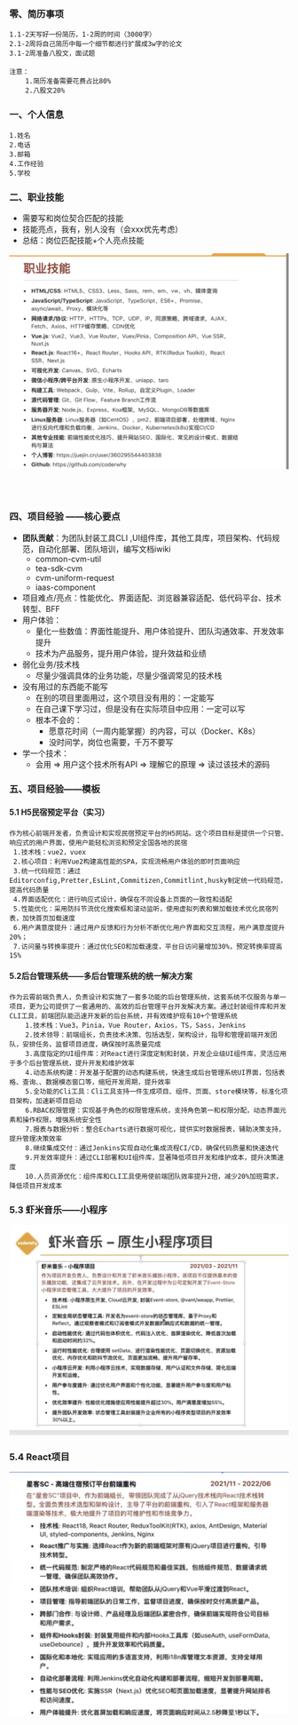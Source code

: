 ### 零、简历事项

```
1.1-2天写好一份简历，1-2周的时间（3000字）
2.1-2周将自己简历中每一个细节都进行扩展成3w字的论文
3.1-2周准备八股文，面试题

注意：
	1.简历准备需要花费占比80%
	2.八股文20%
```



### 一、个人信息

```
1.姓名 
2.电话
3.邮箱
4.工作经验
5.学校
```

### 二、职业技能

- 需要写和岗位契合匹配的技能
- 技能亮点，我有，别人没有（会xxx优先考虑）
- 总结：岗位匹配技能+个人亮点技能

![](./images/skills_01.png)

```

   
```

### 四、项目经验 ——核心要点

- **团队贡献**：为团队封装工具CLI ,UI组件库，其他工具库，项目架构、代码规范，自动化部署、团队培训，编写文档iwiki
  - common-cvm-util
  - tea-sdk-cvm
  - cvm-uniform-request
  - iaas-component
- 项目难点/亮点：性能优化、界面适配、浏览器兼容适配、低代码平台、技术转型、BFF
- 用户体验：
  - 量化一些数值：界面性能提升、用户体验提升、团队沟通效率、开发效率提升
  - 技术为产品服务，提升用户体验，提升效益和业绩
- 弱化业务/技术栈
  - 尽量少强调具体的业务功能，尽量少强调常见的技术栈 
- 没有用过的东西能不能写
  - 在别的项目里面用过，这个项目没有用的：一定能写
  - 在自己课下学习过，但是没有在实际项目中应用：一定可以写
  - 根本不会的：
    - 愿意花时间（一周内能掌握）的内容，可以（Docker、K8s）
    - 没时间学，岗位也需要，千万不要写
- 学一个技术：
  - 会用 => 用户这个技术所有API => 理解它的原理 => 读过该技术的源码

### 五、项目经验——模板

#### 5.1 H5民宿预定平台（实习）

```
作为核心前端开发者，负责设计和实现民宿预定平台的H5网站。这个项目目标是提供一个只管、响应式的用户界面，使用户能轻松浏览和预定全国各地的民宿
 1.技术栈：vue2，vuex
 2.核心项目：利用Vue2构建高性能的SPA，实现流畅用户体验的即时页面响应
 3.统一代码规范：通过Editorconfig,Pretter,EsLint,Commitizen,Commitlint,husky制定统一代码规范，提高代码质量
 4.界面适配优化：进行响应式设计，确保在不同设备上页面的一致性和适配
 5.性能优化：采用防抖节流优化搜索框和滚动监听，使用虚拟列表和懒加载技术优化民宿列表，加快首页加载速度
 6.用户满意度提升：通过用户反馈和行为分析不断优化用户界面和交互流程，用户满意度提升20%；
 7.访问量与转换率提升：通过优化SEO和加载速度，平台日访问量增加30%，预定转换率提高15%
```

#### 5.2后台管理系统——多后台管理系统的统一解决方案

```
作为云霄前端负责人，负责设计和实施了一套多功能的后台管理系统，这套系统不仅服务与单一项目，更为公司提供了一套通用的、高效的后台管理平台开发解决方案。通过封装组件库和开发CLI工具，前端团队能迅速开发新的后台系统，并有效维护现有10+个管理系统
	1.技术栈：Vue3，Pinia，Vue Router，Axios，TS，Sass，Jenkins
	2.技术领导：前端组长，负责技术决策、包括选型，架构设计，指导和管理前端开发团队，安排任务，监督项目进度，确保按时高质量完成
	3.高度指定的UI组件库：对React进行深度定制和封装，开发企业级UI组件库，灵活应用于多个后台管理系统，提升开发和维护效率
	4.动态系统构建：开发基于配置的动态构建系统，快速生成后台管理系统UI界面，包括表格、查询、、数据模态窗口等，缩短开发周期，提升效率
	5.全功能的Cli工具：Cli工具支持一件生成项目、组件、页面、store模块等，标准化项目架构，加速新项目启动
	6.RBAC权限管理：实现基于角色的权限管理系统，支持角色第一和权限分配，动态界面元素和操作权限，增强系统安全性
	7.报表与数据分析：整合Echarts进行数据可视化，提供实时数据报表，辅助决策支持，提升管理决策效率
	8.继续集成交付：通过Jenkins实现自动化集成流程CI/CD，确保代码质量和快速迭代
	9.开发效率提升：通过CLI部署和UI组件库，显著降低项目开发和维护成本，提升决策速度
	10.人员资源优化：组件库和CLI工具使用使前端团队效率提升2倍，减少20%加班需求，降低项目开发成本
```

### 5.3 虾米音乐——小程序

![](./images/xiami.png)

### 5.4 React项目

![](./images/project_react_01.png)
